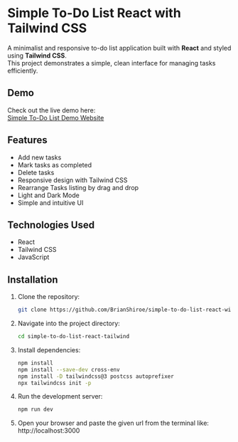 # Simple To-Do List React with Tailwind CSS

A minimalist and responsive to-do list application built with **React** and styled using **Tailwind CSS**.  
This project demonstrates a simple, clean interface for managing tasks efficiently.

## Demo

Check out the live demo here:  
[Simple To-Do List Demo Website](https://simple-to-do-list-react-with-tailwin.netlify.app/)

## Features

- Add new tasks
- Mark tasks as completed
- Delete tasks
- Responsive design with Tailwind CSS
- Rearrange Tasks listing by drag and drop
- Light and Dark Mode
- Simple and intuitive UI

## Technologies Used

- React
- Tailwind CSS
- JavaScript

## Installation

1. Clone the repository:

   ```bash
   git clone https://github.com/BrianShiroe/simple-to-do-list-react-with-tailwind-app.git

   ```

2. Navigate into the project directory:

   ```bash
   cd simple-to-do-list-react-tailwind
   ```

3. Install dependencies:

   ```bash
   npm install
   npm install --save-dev cross-env
   npm install -D tailwindcss@3 postcss autoprefixer
   npx tailwindcss init -p
   ```

4. Run the development server:

   ```bash
   npm run dev
   ```

5. Open your browser and paste the given url from the terminal like: http://localhost:3000


